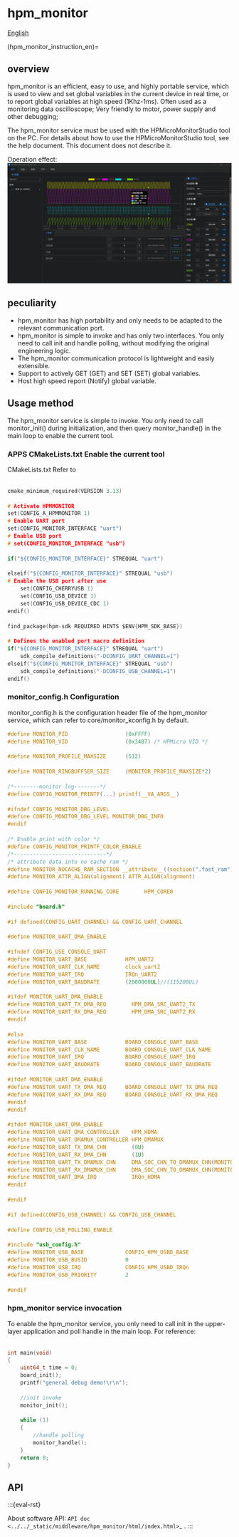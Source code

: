 # hpm_monitor

[English](./README.md)

(hpm_monitor_instruction_en)=

## overview

hpm_monitor is an efficient, easy to use, and highly portable service, which is used to view and set global variables in the current device in real time, or to report global variables at high speed (1Khz-1ms). Often used as a monitoring data oscilloscope; Very friendly to motor, power supply and other debugging;

The hpm_monitor service must be used with the HPMicroMonitorStudio tool on the PC. For details about how to use the HPMicroMonitorStudio tool, see the help document. This document does not describe it.  

Operation effect:
![pc_hpm_monitor_1](doc/api/assets/pc_hpm_monitor_1.png)


## peculiarity

- hpm_monitor has high portability and only needs to be adapted to the relevant communication port.
- hpm_monitor is simple to invoke and has only two interfaces. You only need to call init and handle polling, without modifying the original engineering logic.
- The hpm_monitor communication protocol is lightweight and easily extensible.
- Support to actively GET (GET) and SET (SET) global variables.
- Host high speed report (Notify) global variable.

## Usage method

The hpm_monitor service is simple to invoke. You only need to call monitor_init() during initialization, and then query monitor_handle() in the main loop to enable the current tool.

### APPS CMakeLists.txt Enable the current tool
CMakeLists.txt Refer to

``` C

cmake_minimum_required(VERSION 3.13)

# Activate HPMMONITOR
set(CONFIG_A_HPMMONITOR 1)
# Enable UART port
set(CONFIG_MONITOR_INTERFACE "uart")
# Enable USB port
# set(CONFIG_MONITOR_INTERFACE "usb")

if("${CONFIG_MONITOR_INTERFACE}" STREQUAL "uart")

elseif("${CONFIG_MONITOR_INTERFACE}" STREQUAL "usb")
# Enable the USB port after use
    set(CONFIG_CHERRYUSB 1)
    set(CONFIG_USB_DEVICE 1)
    set(CONFIG_USB_DEVICE_CDC 1)
endif()

find_package(hpm-sdk REQUIRED HINTS $ENV{HPM_SDK_BASE})

# Defines the enabled port macro definition
if("${CONFIG_MONITOR_INTERFACE}" STREQUAL "uart")
    sdk_compile_definitions("-DCONFIG_UART_CHANNEL=1")
elseif("${CONFIG_MONITOR_INTERFACE}" STREQUAL "usb")
    sdk_compile_definitions("-DCONFIG_USB_CHANNEL=1")
endif()

```

### monitor_config.h Configuration
monitor_config.h is the configuration header file of the hpm_monitor service, which can refer to core/monitor_kconfig.h by default.

``` C
#define MONITOR_PID                  (0xFFFF)
#define MONITOR_VID                  (0x34B7) /* HPMicro VID */

#define MONITOR_PROFILE_MAXSIZE      (512)

#define MONITOR_RINGBUFFSER_SIZE     (MONITOR_PROFILE_MAXSIZE*2)

/*--------monitor log--------*/
#define CONFIG_MONITOR_PRINTF(...) printf(__VA_ARGS__)

#ifndef CONFIG_MONITOR_DBG_LEVEL
#define CONFIG_MONITOR_DBG_LEVEL MONITOR_DBG_INFO
#endif

/* Enable print with color */
#define CONFIG_MONITOR_PRINTF_COLOR_ENABLE
/*-----------------------------*/
/* attribute data into no cache ram */
#define MONITOR_NOCACHE_RAM_SECTION __attribute__((section(".fast_ram")))
#define MONITOR_ATTR_ALIGN(alignment) ATTR_ALIGN(alignment)

#define CONFIG_MONITOR_RUNNING_CORE        HPM_CORE0

#include "board.h"

#if defined(CONFIG_UART_CHANNEL) && CONFIG_UART_CHANNEL

#define MONITOR_UART_DMA_ENABLE

#ifndef CONFIG_USE_CONSOLE_UART
#define MONITOR_UART_BASE            HPM_UART2
#define MONITOR_UART_CLK_NAME        clock_uart2
#define MONITOR_UART_IRQ             IRQn_UART2
#define MONITOR_UART_BAUDRATE        (2000000UL)//(115200UL)

#ifdef MONITOR_UART_DMA_ENABLE
#define MONITOR_UART_TX_DMA_REQ        HPM_DMA_SRC_UART2_TX
#define MONITOR_UART_RX_DMA_REQ        HPM_DMA_SRC_UART2_RX
#endif

#else
#define MONITOR_UART_BASE            BOARD_CONSOLE_UART_BASE
#define MONITOR_UART_CLK_NAME        BOARD_CONSOLE_UART_CLK_NAME
#define MONITOR_UART_IRQ             BOARD_CONSOLE_UART_IRQ
#define MONITOR_UART_BAUDRATE        BOARD_CONSOLE_UART_BAUDRATE

#ifdef MONITOR_UART_DMA_ENABLE
#define MONITOR_UART_TX_DMA_REQ      BOARD_CONSOLE_UART_TX_DMA_REQ
#define MONITOR_UART_RX_DMA_REQ      BOARD_CONSOLE_UART_RX_DMA_REQ
#endif
#endif

#ifdef MONITOR_UART_DMA_ENABLE
#define MONITOR_UART_DMA_CONTROLLER    HPM_HDMA
#define MONITOR_UART_DMAMUX_CONTROLLER HPM_DMAMUX
#define MONITOR_UART_TX_DMA_CHN        (0U)
#define MONITOR_UART_RX_DMA_CHN        (1U)
#define MONITOR_UART_TX_DMAMUX_CHN     DMA_SOC_CHN_TO_DMAMUX_CHN(MONITOR_UART_DMA_CONTROLLER, MONITOR_UART_TX_DMA_CHN)
#define MONITOR_UART_RX_DMAMUX_CHN     DMA_SOC_CHN_TO_DMAMUX_CHN(MONITOR_UART_DMA_CONTROLLER, MONITOR_UART_RX_DMA_CHN)
#define MONITOR_UART_DMA_IRQ           IRQn_HDMA
#endif

#endif

#if defined(CONFIG_USB_CHANNEL) && CONFIG_USB_CHANNEL

#define CONFIG_USB_POLLING_ENABLE

#include "usb_config.h"
#define MONITOR_USB_BASE             CONFIG_HPM_USBD_BASE
#define MONITOR_USB_BUSID            0
#define MONITOR_USB_IRQ              CONFIG_HPM_USBD_IRQn
#define MONITOR_USB_PRIORITY         2

#endif

```

### hpm_monitor service invocation
To enable the hpm_monitor service, you only need to call init in the upper-layer application and poll handle in the main loop.
For reference:

``` C

int main(void)
{
    uint64_t time = 0;
    board_init();
    printf("general debug demo!\r\n");

    //init invoke
    monitor_init();

    while (1)
    {
        //handle polling
        monitor_handle();
    }
    return 0;
}
```

## API

:::{eval-rst}

About software API: `API doc <../../_static/middleware/hpm_monitor/html/index.html>`_ .
:::